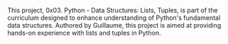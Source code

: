 This project, 0x03. Python - Data Structures: Lists, Tuples, is part of the curriculum designed to enhance understanding of Python's fundamental data structures. Authored by Guillaume, this project is aimed at providing hands-on experience with lists and tuples in Python.
